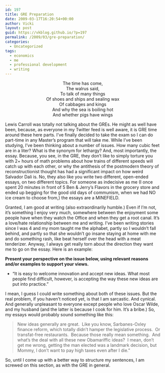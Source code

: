 ```yaml
---
id: 197
title: GRE Preparation
date: 2009-03-17T16:20:54+00:00
author: Vicki
layout: post
guid: https://vkblog.github.io/?p=197
permalink: /2009/03/gre-preparation/
categories:
  - Uncategorized
tags:
  - economics
  - me
  - professional development
  - writing
---
```

<p style="text-align: center;">
  The time has come,<br /> The walrus said,<br /> To talk of many things<br /> Of shoes and ships and sealing wax<br /> Of cabbages and kings<br /> And why the sea is boiling hot<br /> And whether pigs have wings
</p>

<p style="text-align: left;">
  Lewis Carroll was totally not talking about the GREs. He might as well have been, because, as everyone in my Twitter feed is well aware, it is GRE time around these here parts. I&#8217;ve finally decided to take the exam so I can do part-time in any Master&#8217;s program that will take me. While I&#8217;ve been studying, I&#8217;ve been thinking about a number of issues. How many cubic feet are in a liter? What is the synonym for lethargy? And, most importantly, the essay. Because, you see, in the GRE, they don&#8217;t like to simply torture you with 2+ hours of math problems about how trains of different speeds will catch up with each other, or why the antithesis of the postmodern theory of reconstructionist thought has had a significant impact on how weird Salvador Dali is. No, they also like you write two different, open-ended essays, on two different topics. For someone as indecisive as me (I once spent 20 minutes in front of 5 Ben & Jerry&#8217;s Flavors in the grocery store and ended up begging for the good old days of communism, when we had NO ice cream to choose from,) the essays are a MINEFIELD.
</p>

<p style="text-align: left;">
  Granted, I am good at writing (also extraordinarily humble.) Even if I&#8217;m not, it&#8217;s something I enjoy very much, somewhere between the enjoyment some people have when they watch the Office and when they get a root canal. It&#8217;s a love/hate relationship between me and writing. I&#8217;ve been writing stories since I was 4 and my mom taught me the alphabet, partly so I wouldn&#8217;t fall behind, and partly so that she wouldn&#8217;t go insane staying at home with me and do something rash, like beat herself over the head with a meat tenderizer. Anyway, I always get really torn about the direction they want me to go on the essay. Here is an example:
</p>

<p style="text-align: left;">
  <strong>Present your perspective on the issue below, using relevant reasons and/or examples to support your views.</strong>
</p>

  * &#8220;It is easy to welcome innovation and accept new ideas. What most people find difficult, however, is accepting the way these new ideas are put into practice.&#8221;

I mean, I guess I could write something about both of these issues. But the real problem, if you haven&#8217;t noticed yet, is that I am sarcastic. And cynical. And generally unpleasant to everyone except people who love Oscar Wilde, and my husband (and the latter is because I cook for him. It&#8217;s a bribe.) So, my essays would probably sound something like this:

> New ideas generally are great.  Like you know, Sarbanes-Oxley finance reform, which totally didn&#8217;t hamper the legislative process.  Or transfat-free restaurants.  Because those really mean something.  And what&#8217;s the deal with all these new Obamariffic ideas?  I mean, don&#8217;t get me wrong, getting the man elected was a landmark decision, but Mommy, I don&#8217;t want to pay high taxes even after I die.&#8221;

So, until I come up with a better way to structure my sentences, I am screwed on this section, as with the GRE in general.